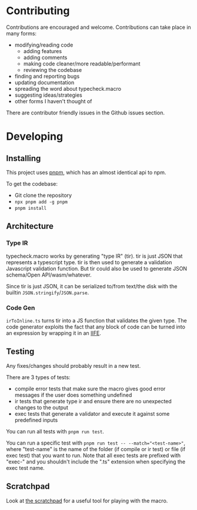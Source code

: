 Contributing
===

Contributions are encouraged and welcome. Contributions can take place in many forms:
- modifying/reading code
    - adding features
    - adding comments
    - making code cleaner/more readable/performant
    - reviewing the codebase
- finding and reporting bugs
- updating documentation
- spreading the word about typecheck.macro
- suggesting ideas/strategies
- other forms I haven't thought of

There are contributor friendly issues in the Github issues section.

# Developing
## Installing
This project uses [pnpm](https://github.com/pnpm/pnpm), which has an almost identical api to npm.

To get the codebase:
- Git clone the repository
- `npx pnpm add -g pnpm`
- `pnpm install`

## Architecture
### Type IR
typecheck.macro works by generating "type IR" (tir). tir is just JSON that represents a typescript type. tir is then used to generate a validation Javascript validation function. But tir could also be used to generate JSON schema/Open API/wasm/whatever.

Since tir is just JSON, it can be serialized to/from text/the disk with the builtin `JSON.stringify`/`JSON.parse`. 

### Code Gen
`irToInline.ts` turns tir into a JS function that validates the given type. The code generator exploits the fact that any block of code can be turned into an expression by wrapping it in an [IIFE](https://developer.mozilla.org/en-US/docs/Glossary/IIFE).

## Testing
Any fixes/changes should probably result in a new test.

There are 3 types of tests:
- compile error tests that make sure the macro gives good error messages if the user does something undefined
- ir tests that generate type ir and ensure there are no unexpected changes to the output
- exec tests that generate a validator and execute it against some predefined inputs

You can run all tests with `pnpm run test`.

You can run a specific test with `pnpm run test -- --match="<test-name>"`, where "test-name" is the name of the folder (if compile or ir test) or file (if exec test) that you want to run. Note that all exec tests are prefixed with "exec-" and you shouldn't include the ".ts" extension when specifying the exec test name.

## Scratchpad
Look at [the scratchpad](scratchpad/scratchpad.ts) for a useful tool for playing with the macro.